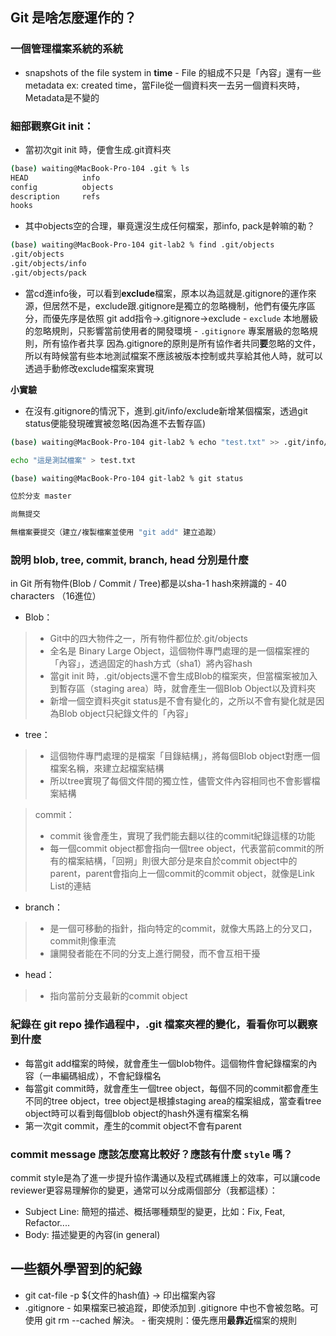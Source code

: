 ## Git 是啥怎麼運作的？

### 一個管理檔案系統的系統
* snapshots of the file system in **time**
        - File 的組成不只是「內容」還有一些metadata ex: created time，當File從一個資料夾一去另一個資料夾時，Metadata是不變的


### 細部觀察Git init：
* 當初次git init 時，便會生成.git資料夾
```bash
(base) waiting@MacBook-Pro-104 .git % ls
HEAD            info
config          objects
description     refs
hooks
```
* 其中objects空的合理，畢竟還沒生成任何檔案，那info, pack是幹嘛的勒？
```bash
(base) waiting@MacBook-Pro-104 git-lab2 % find .git/objects
.git/objects
.git/objects/info
.git/objects/pack
```
* 當cd進info後，可以看到**exclude**檔案，原本以為這就是.gitignore的運作來源，但居然不是，exclude跟.gitignore是獨立的忽略機制，他們有優先序區分，而優先序是依照 git add指令->.gitignore->exclude
        - `exclude` 本地層級的忽略規則，只影響當前使用者的開發環境
        - `.gitignore` 專案層級的忽略規則，所有協作者共享
因為.gitignore的原則是所有協作者共同**要**忽略的文件，所以有時候當有些本地測試檔案不應該被版本控制或共享給其他人時，就可以透過手動修改exclude檔案來實現

**小實驗**
* 在沒有.gitignore的情況下，進到.git/info/exclude新增某個檔案，透過git status便能發現確實被忽略(因為進不去暫存區)
```bash
(base) waiting@MacBook-Pro-104 git-lab2 % echo "test.txt" >> .git/info/exclude
```
```bash
echo "這是測試檔案" > test.txt
```
```bash
(base) waiting@MacBook-Pro-104 git-lab2 % git status

位於分支 master

尚無提交

無檔案要提交（建立/複製檔案並使用 "git add" 建立追蹤）
```

### 說明 blob, tree, commit, branch, head 分別是什麼
in Git 所有物件(Blob / Commit / Tree)都是以sha-1 hash來辨識的
        - 40 characters （16進位）
- Blob：
> * Git中的四大物件之一，所有物件都位於.git/objects
> * 全名是 Binary Large Object，這個物件專門處理的是一個檔案裡的「內容」，透過固定的hash方式（sha1）將內容hash
> * 當git init 時，.git/objects還不會生成Blob的檔案夾，但當檔案被加入到暫存區（staging area）時，就會產生一個Blob Object以及資料夾
> * 新增一個空資料夾git status是不會有變化的，之所以不會有變化就是因為Blob object只紀錄文件的「內容」

- tree：
> * 這個物件專門處理的是檔案「目錄結構」，將每個Blob object對應一個檔案名稱，來建立起檔案結構
> * 所以tree實現了每個文件間的獨立性，儘管文件內容相同也不會影響檔案結構

> commit：
> * commit 後會產生，實現了我們能去翻以往的commit紀錄這樣的功能
> * 每一個commit object都會指向一個tree object，代表當前commit的所有的檔案結構，「回朔」則很大部分是來自於commit object中的 parent，parent會指向上一個commit的commit object，就像是Link List的連結

- branch：
> * 是一個可移動的指針，指向特定的commit，就像大馬路上的分叉口，commit則像車流
> * 讓開發者能在不同的分支上進行開發，而不會互相干擾

- head：
> * 指向當前分支最新的commit object

### 紀錄在 git repo 操作過程中，.git 檔案夾裡的變化，看看你可以觀察到什麼
- 每當git add檔案的時候，就會產生一個blob物件。這個物件會紀錄檔案的內容（一串編碼組成），不會紀錄檔名
- 每當git commit時，就會產生一個tree object，每個不同的commit都會產生不同的tree object，tree object是根據staging area的檔案組成，當查看tree object時可以看到每個blob object的hash外還有檔案名稱
- 第一次git commit，產生的commit object不會有parent

### commit message 應該怎麼寫比較好？應該有什麼 `style` 嗎？
commit style是為了進一步提升協作溝通以及程式碼維護上的效率，可以讓code reviewer更容易理解你的變更，通常可以分成兩個部分（我都這樣）：
- Subject Line: 簡短的描述、概括哪種類型的變更，比如：Fix, Feat, Refactor....
- Body: 描述變更的內容(in general)


## 一些額外學習到的紀錄

* git cat-file -p ${文件的hash值} -> 印出檔案內容
* .gitignore 
        - 如果檔案已被追蹤，即使添加到 .gitignore 中也不會被忽略。可使用 git rm --cached <file> 解決。
        - 衝突規則：優先應用**最靠近**檔案的規則